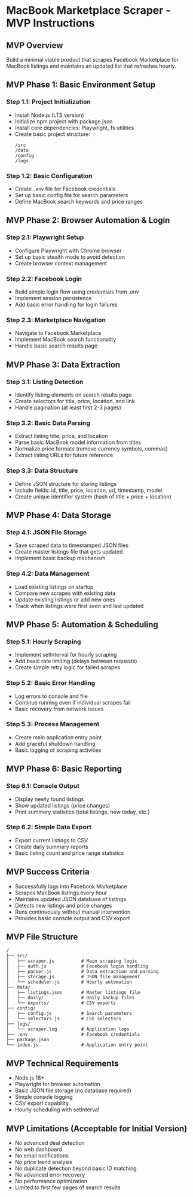 # MacBook Marketplace Scraper - MVP Instructions

## MVP Overview
Build a minimal viable product that scrapes Facebook Marketplace for MacBook listings and maintains an updated list that refreshes hourly.

## MVP Phase 1: Basic Environment Setup

### Step 1.1: Project Initialization
- Install Node.js (LTS version)
- Initialize npm project with package.json
- Install core dependencies: Playwright, fs utilities
- Create basic project structure:
  ```
  /src
  /data
  /config
  /logs
  ```

### Step 1.2: Basic Configuration
- Create `.env` file for Facebook credentials
- Set up basic config file for search parameters
- Define MacBook search keywords and price ranges

## MVP Phase 2: Browser Automation & Login

### Step 2.1: Playwright Setup
- Configure Playwright with Chrome browser
- Set up basic stealth mode to avoid detection
- Create browser context management

### Step 2.2: Facebook Login
- Build simple login flow using credentials from .env
- Implement session persistence
- Add basic error handling for login failures

### Step 2.3: Marketplace Navigation
- Navigate to Facebook Marketplace
- Implement MacBook search functionality
- Handle basic search results page

## MVP Phase 3: Data Extraction

### Step 3.1: Listing Detection
- Identify listing elements on search results page
- Create selectors for title, price, location, and link
- Handle pagination (at least first 2-3 pages)

### Step 3.2: Basic Data Parsing
- Extract listing title, price, and location
- Parse basic MacBook model information from titles
- Normalize price formats (remove currency symbols, commas)
- Extract listing URLs for future reference

### Step 3.3: Data Structure
- Define JSON structure for storing listings
- Include fields: id, title, price, location, url, timestamp, model
- Create unique identifier system (hash of title + price + location)

## MVP Phase 4: Data Storage

### Step 4.1: JSON File Storage
- Save scraped data to timestamped JSON files
- Create master listings file that gets updated
- Implement basic backup mechanism

### Step 4.2: Data Management
- Load existing listings on startup
- Compare new scrapes with existing data
- Update existing listings or add new ones
- Track when listings were first seen and last updated

## MVP Phase 5: Automation & Scheduling

### Step 5.1: Hourly Scraping
- Implement setInterval for hourly scraping
- Add basic rate limiting (delays between requests)
- Create simple retry logic for failed scrapes

### Step 5.2: Basic Error Handling
- Log errors to console and file
- Continue running even if individual scrapes fail
- Basic recovery from network issues

### Step 5.3: Process Management
- Create main application entry point
- Add graceful shutdown handling
- Basic logging of scraping activities

## MVP Phase 6: Basic Reporting

### Step 6.1: Console Output
- Display newly found listings
- Show updated listings (price changes)
- Print summary statistics (total listings, new today, etc.)

### Step 6.2: Simple Data Export
- Export current listings to CSV
- Create daily summary reports
- Basic listing count and price range statistics

## MVP Success Criteria
- Successfully logs into Facebook Marketplace
- Scrapes MacBook listings every hour
- Maintains updated JSON database of listings
- Detects new listings and price changes
- Runs continuously without manual intervention
- Provides basic console output and CSV export

## MVP File Structure
```
/
├── src/
│   ├── scraper.js          # Main scraping logic
│   ├── auth.js             # Facebook login handling
│   ├── parser.js           # Data extraction and parsing
│   ├── storage.js          # JSON file management
│   └── scheduler.js        # Hourly automation
├── data/
│   ├── listings.json       # Master listings file
│   ├── daily/              # Daily backup files
│   └── exports/            # CSV exports
├── config/
│   ├── config.js           # Search parameters
│   └── selectors.js        # CSS selectors
├── logs/
│   └── scraper.log         # Application logs
├── .env                    # Facebook credentials
├── package.json
└── index.js                # Application entry point
```

## MVP Technical Requirements
- Node.js 18+
- Playwright for browser automation
- Basic JSON file storage (no database required)
- Simple console logging
- CSV export capability
- Hourly scheduling with setInterval

## MVP Limitations (Acceptable for Initial Version)
- No advanced deal detection
- No web dashboard
- No email notifications
- No price trend analysis
- No duplicate detection beyond basic ID matching
- No advanced error recovery
- No performance optimization
- Limited to first few pages of search results 